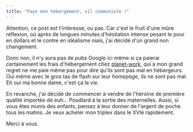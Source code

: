 ```yaml
---
title: "Paye mon hébergement, vil communiste !"
---
```


Attention, ce post est t'intéresse, ou pas. Car c'est le fruit d'une mûre
réflexion, où après de longues minutes d'hésitation intense pesant le pour en
dollars et le contre en idéalisme niais, j'ai décidé d'un grand non
changement.

Donc non, il n'y aura pas de pubs Google ici même si ça paierai certainement
les frais d'hébergement chez [planet-work](http://www.planet-work.fr), qui à
mon grand regret ne me paie même pas pour dire qu'ils sont pas mal en
hébergeurs. Oui même avec le gros tas de flash sur leur _homepage_, ils ne
sont pas mal. Eh oui ma bonne dame, c'est ça la vie.

En revanche, j'ai décidé de commencer à vendre de l'héroïne de première
qualité importée de euh... Poudlard à la sortie des maternelles. Aussi, si
vous êtes munis des enfants, pensez à leur donner de l'argent de poche tous
les matins. Je veux acheter mon triplex dans le XVIè rapidement.

Merci à vous.

